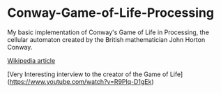 # Conway-Game-of-Life-Processing
My basic implementation of Conway's Game of Life in Processing, the cellular automaton created by the British mathematician John Horton Conway.


[Wikipedia article](https://en.wikipedia.org/wiki/Conway%27s_Game_of_Life)

[Very Interesting interview to the creator of the Game of Life] (https://www.youtube.com/watch?v=R9Plq-D1gEk)
